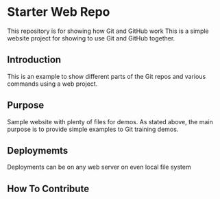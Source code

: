 # Starter Web Repo

This repository is for showing how Git and GitHub work
This is a simple website project for showing to use Git and GitHub together.

## Introduction

This is an example to show different parts of the Git repos and various commands using a web project.

## Purpose

Sample website with plenty of files for demos. 
As stated above, the main purpose is to provide simple examples to Git training demos.

## Deploymemts

Deployments can be on any web server on even local file system

## How To Contribute

